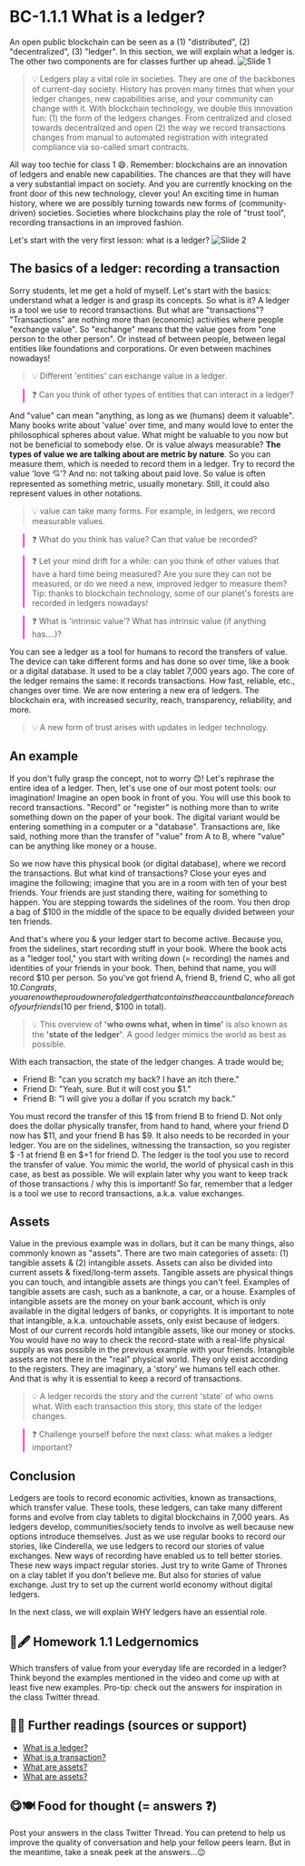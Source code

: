 # BC-1.1.1 What is a ledger?


An open public blockchain can be seen as a (1) "distributed", (2) "decentralized", (3) "ledger". In this section, we will explain what a ledger is. The other two components are for classes further up ahead. 
![Slide 1]( https://raw.githubusercontent.com/koiosonline/literature-images/main/blockchain-level1/BC-1-1-1-what-is-a-ledger-image1.PNG)

>💡 Ledgers play a vital role in societies. They are one of the backbones of current-day society. History has proven many times that when your ledger changes, new capabilities arise, and your community can change with it. With blockchain technology, we double this innovation fun: 
(1) the form of the ledgers changes. From centralized and closed towards decentralized and open
(2) the way we record transactions changes from manual to automated registration with integrated compliance via so-called smart contracts.

All way too techie for class 1 😄. Remember: blockchains are an innovation of ledgers and enable new capabilities. The chances are that they will have a very substantial impact on society. And you are currently knocking on the front door of this new technology, clever you! An exciting time in human history, where we are possibly turning towards new forms of (community-driven) societies. Societies where blockchains play the role of "trust tool", recording transactions in an improved fashion.

Let's start with the very first lesson: what is a ledger?
![Slide 2]( https://raw.githubusercontent.com/koiosonline/literature-images/main/blockchain-level1/BC-1-1-1-what-is-a-ledger-image2.PNG)


## The basics of a ledger: recording a transaction
Sorry students, let me get a hold of myself. Let's start with the basics: understand what a ledger is and grasp its concepts. So what is it? A ledger is a tool we use to record transactions. But what are "transactions"? "Transactions" are nothing more than (economic) activities where people "exchange value". So "exchange" means that the value goes from "one person to the other person". Or instead of between people, between legal entities like foundations and corporations. Or even between machines nowadays!

>💡 Different 'entities' can exchange value in a ledger.

<blockquote style="border-color: #ff0bac"> ❓ Can you think of other types of entities that can interact in a ledger? </blockquote>

And "value" can mean "anything, as long as we (humans) deem it valuable". Many books write about 'value' over time, and many would love to enter the philosophical spheres about value. What might be valuable to you now but not be beneficial to somebody else. Or is value always measurable? **The types of value we are talking about are metric by nature**. So you can measure them, which is needed to record them in a ledger. Try to record the value 'love 💘'? And no: not talking about paid love. So value is often represented as something metric, usually monetary. Still, it could also represent values in other notations. 

>💡 value can take many forms. For example, in ledgers, we record measurable values.

<blockquote style="border-color: #ff0bac"> ❓ What do you think has value? Can that value be recorded? </blockquote>

<blockquote style="border-color: #ff0bac"> ❓ Let your mind drift for a while: can you think of other values that have a hard time being measured? Are you sure they can not be measured, or do we need a new, improved ledger to measure them? Tip: thanks to blockchain technology, some of our planet's forests are recorded in ledgers nowadays! </blockquote>
<blockquote style="border-color: #ff0bac"> ❓ What is 'intrinsic value'? What has intrinsic value (if anything has….)?</blockquote>

You can see a ledger as a tool for humans to record the transfers of value. The device can take different forms and has done so over time, like a book or a digital database. It used to be a clay tablet 7,000 years ago. The core of the ledger remains the same: it records transactions. How fast, reliable, etc., changes over time. We are now entering a new era of ledgers. The blockchain era, with increased security, reach, transparency, reliability, and more. 
>💡 A new form of trust arises with updates in ledger technology.

## An example
If you don't fully grasp the concept, not to worry 😊! Let's rephrase the entire idea of a ledger. Then, let's use one of our most potent tools: our imagination! Imagine an open book in front of you. You will use this book to record transactions. "Record" or "register" is nothing more than to write something down on the paper of your book. The digital variant would be entering something in a computer or a "database". Transactions are, like said, nothing more than the transfer of "value" from A to B, where "value" can be anything like money or a house.

So we now have this physical book (or digital database), where we record the transactions. But what kind of transactions? Close your eyes and imagine the following; imagine that you are in a room with ten of your best friends. Your friends are just standing there, waiting for something to happen. You are stepping towards the sidelines of the room. You then drop a bag of $100 in the middle of the space to be equally divided between your ten friends.

And that's where you & your ledger start to become active. Because you, from the sidelines, start recording stuff in your book. Where the book acts as a "ledger tool," you start with writing down (= recording) the names and identities of your friends in your book. Then, behind that name, you will record $10 per person. So you've got friend A, friend B, friend C, who all got $10. Congrats, you are now the proud owner of a ledger that contains the account balance for each of your friends (10$ per friend, $100 in total).

>💡 This overview of **'who owns what, when in time'** is also known as the **'state of the ledger'**. A good ledger mimics the world as best as possible.

With each transaction, the state of the ledger changes. A trade would be;
* Friend B: "can you scratch my back? I have an itch there."
* Friend D: "Yeah, sure. But it will cost you $1."
* Friend B: "I will give you a dollar if you scratch my back."

You must record the transfer of this 1$ from friend B to friend D. Not only does the dollar physically transfer, from hand to hand, where your friend D now has $11, and your friend B has $9. It also needs to be recorded in your ledger. You are on the sidelines, witnessing the transaction, so you register $ -1 at friend B en $+1 for friend D. The ledger is the tool you use to record the transfer of value. You mimic the world, the world of physical cash in this case, as best as possible. We will explain later why you want to keep track of those transactions / why this is important! So far, remember that a ledger is a tool we use to record transactions, a.k.a. value exchanges.

## Assets 
Value in the previous example was in dollars, but it can be many things, also commonly known as "assets". There are two main categories of assets: (1) tangible assets & (2) intangible assets. Assets can also be divided into current assets & fixed/long-term assets. Tangible assets are physical things you can touch, and intangible assets are things you can't feel. Examples of tangible assets are cash, such as a banknote, a car, or a house. Examples of intangible assets are the money on your bank account, which is only available in the digital ledgers of banks, or copyrights. It is important to note that intangible, a.k.a. untouchable assets, only exist because of ledgers. Most of our current records hold intangible assets, like our money or stocks. You would have no way to check the record-state with a real-life physical supply as was possible in the previous example with your friends. Intangible assets are not there in the "real" physical world. They only exist according to the registers. They are imaginary, a 'story' we humans tell each other. And that is why it is essential to keep a record of transactions. 
>💡 A ledger records the story and the current 'state' of who owns what. With each transaction this story, this state of the ledger changes.

<blockquote style="border-color: #ff0bac"> ❓ Challenge yourself before the next class: what makes a ledger important? </blockquote> 

## Conclusion 
Ledgers are tools to record economic activities, known as transactions, which transfer value. These tools, these ledgers, can take many different forms and evolve from clay tablets to digital blockchains in 7,000 years. As ledgers develop, communities/society tends to involve as well because new options introduce themselves. Just as we use regular books to record our stories, like Cinderella, we use ledgers to record our stories of value exchanges. New ways of recording have enabled us to tell better stories. These new ways impact regular stories. Just try to write Game of Thrones on a clay tablet if you don't believe me. But also for stories of value exchange. Just try to set up the current world economy without digital ledgers. 

In the next class, we will explain WHY ledgers have an essential role.

## 📖🖋 Homework 1.1 Ledgernomics
Which transfers of value from your everyday life are recorded in a ledger? Think beyond the examples mentioned in the video and come up with at least five new examples. Pro-tip: check out the answers for inspiration in the class Twitter thread.

## 📓🤓 Further readings (sources or support)
* [What is a ledger?](https://en.wikipedia.org/wiki/Ledger)
* [What is a transaction?](https://en.wikipedia.org/wiki/Transaction)
* [What are assets?](https://en.wikipedia.org/wiki/Asset)
* [What are assets?](https://www.youtube.com/watch?v=nHg4IPX59JE) 

## 😋🍽️ Food for thought (= answers ❓)
Post your answers in the class Twitter Thread. You can pretend to help us improve the quality of conversation and help your fellow peers learn. But in the meantime, take a sneak peek at the answers…😉

